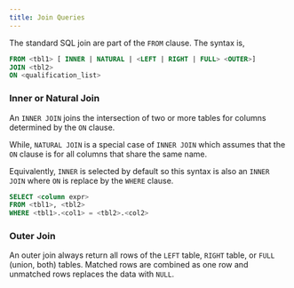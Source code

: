 ```yaml
---
title: Join Queries
---
```


The standard SQL join are part of the `FROM` clause. The syntax is,

```sql
FROM <tbl1> [ INNER | NATURAL | <LEFT | RIGHT | FULL> <OUTER>]
JOIN <tbl2>
ON <qualification_list>
```

### Inner or Natural Join

An `INNER JOIN` joins the intersection of two or more tables for columns determined by the `ON` clause.

While, `NATURAL JOIN` is a special case of `INNER JOIN` which assumes that the `ON` clause is for all columns that share the same name.

Equivalently, `INNER` is selected by default so this syntax is also an `INNER JOIN` where `ON` is replace by the `WHERE` clause.

```sql
SELECT <column expr>
FROM <tbl1>, <tbl2>
WHERE <tbl1>.<col1> = <tbl2>.<col2>
```

### Outer Join

An outer join always return all rows of the `LEFT` table, `RIGHT` table, or `FULL` (union, both) tables. Matched rows are combined as one row and unmatched rows replaces the data with `NULL`.